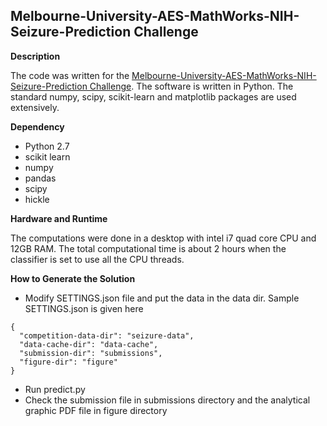 Melbourne-University-AES-MathWorks-NIH-Seizure-Prediction Challenge
-------------------------------
**Description**

The code was written for the [Melbourne-University-AES-MathWorks-NIH-Seizure-Prediction Challenge](https://www.kaggle.com/c/melbourne-university-seizure-prediction). The software is written in Python. The standard numpy, scipy, scikit-learn and matplotlib packages are used extensively.

**Dependency**
  * Python 2.7
  * scikit learn
  * numpy
  * pandas
  * scipy
  * hickle 

**Hardware and Runtime**

The computations were done in a desktop with intel i7 quad core CPU and 12GB RAM. The total computational time is about 2 hours when the classifier is set to use all the CPU threads.

**How to Generate the Solution**
	
* Modify SETTINGS.json file and put the data in the data dir. Sample SETTINGS.json is given here
```
{
  "competition-data-dir": "seizure-data",
  "data-cache-dir": "data-cache",
  "submission-dir": "submissions",
  "figure-dir": "figure"
}
```
* Run predict.py
* Check the submission file in submissions directory and the analytical graphic PDF file in figure directory
